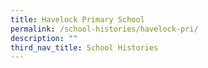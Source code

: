 ```yaml
---
title: Havelock Primary School
permalink: /school-histories/havelock-pri/
description: ""
third_nav_title: School Histories
---
```

